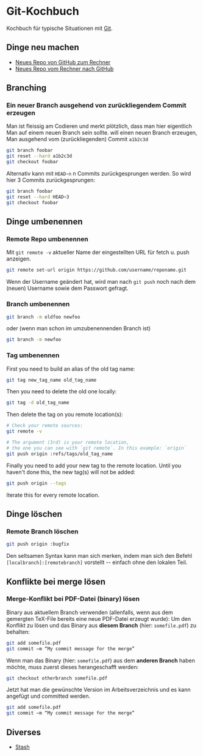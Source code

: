 # Git-Kochbuch

Kochbuch für typische Situationen mit [Git](https://git-scm.com/).

## Dinge neu machen

* [Neues Repo von GitHub zum Rechner](neues-repo-github-lokal.md)
* [Neues Repo vom Rechner nach GitHub](neues-repo-lokal-github.md)  

## Branching

### Ein neuer Branch ausgehend von zurückliegendem Commit erzeugen

Man ist fleissig am Codieren und merkt plötzlich, dass man hier eigentlich
Man auf einem neuen Branch sein sollte. will einen neuen Branch erzeugen,
Man ausgehend vom (zurückliegenden) Commit `a1b2c3d`

```bash
git branch foobar
git reset --hard a1b2c3d
git checkout foobar
```

Alternativ kann mit `HEAD~n` n Commits zurückgesprungen werden. So wird hier
3 Commits zurückgesprungen:

```bash
git branch foobar
git reset --hard HEAD~3
git checkout foobar
``` 

## Dinge umbenennen

### Remote Repo umbenennen

Mit `git remote -v` aktueller Name der eingestellten URL für fetch u. push anzeigen.

```bash
git remote set-url origin https://github.com/username/reponame.git
```
Wenn der Username geändert hat, wird man nach `git push` noch nach dem
(neuen) Username sowie dem Passwort gefragt.

### Branch umbenennen

```bash
git branch -m oldfoo newfoo

```
oder (wenn man schon im umzubenennenden Branch ist)

```bash
git branch -m newfoo
```

### Tag umbenennen

First you need to build an alias of the old tag name:

```bash
git tag new_tag_name old_tag_name
```

Then you need to delete the old one locally:

```bash
git tag -d old_tag_name
```

Then delete the tag on you remote location(s):

```bash
# Check your remote sources:
git remote -v

# The argument (3rd) is your remote location,
# the one you can see with `git remote`. In this example: `origin`
git push origin :refs/tags/old_tag_name
```

Finally you need to add your new tag to the remote location. Until you haven't done this, the new tag(s) will not be added:

```bash
git push origin --tags
```

Iterate this for every remote location.

## Dinge löschen

### Remote Branch löschen

```bash
git push origin :bugfix
```
Den seltsamen Syntax kann man sich merken, indem man sich den Befehl `[localbranch]:[remotebranch]` vorstellt --
einfach ohne den lokalen Teil.

## Konflikte bei merge lösen

### Merge-Konflikt bei PDF-Datei (binary) lösen

Binary aus aktuellem Branch verwenden (allenfalls, wenn aus dem gemergten TeX-File bereits eine neue PDF-Datei erzeugt wurde):
Um den Konflikt zu lösen und das Binary aus **diesem Branch** (hier: `somefile.pdf`) zu behalten:

```bash
git add somefile.pdf 
git commit –m “My commit message for the merge”
```

Wenn man das Binary (hier: `somefile.pdf`) aus dem **anderen Branch** haben möchte, muss zuerst dieses herangeschafft werden:

```bash
git checkout otherbranch somefile.pdf
```

Jetzt hat man die gewünschte Version im Arbeitsverzeichnis und es kann angefügt und committed werden.

```bash
git add somefile.pdf
git commit –m “My commit message for the merge”
```
## Diverses

* [Stash](stash.md)
